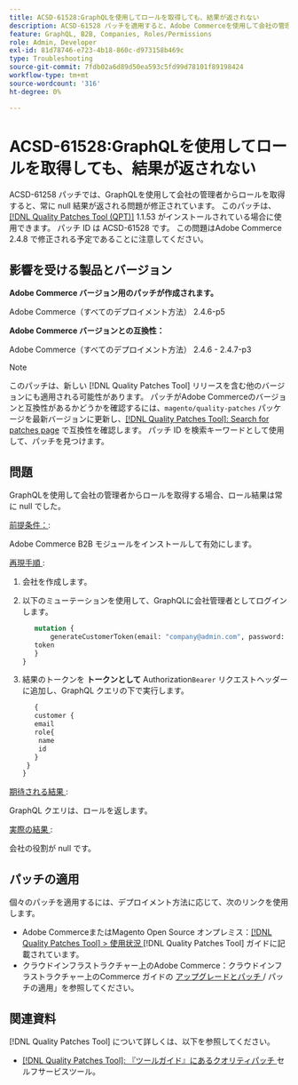 ```yaml
---
title: ACSD-61528:GraphQLを使用してロールを取得しても、結果が返されない
description: ACSD-61528 パッチを適用すると、Adobe Commerceを使用して会社の管理者からロールを取得すると常に null 結果が返されるGraphQLの問題を解決できます。
feature: GraphQL, B2B, Companies, Roles/Permissions
role: Admin, Developer
exl-id: 81d78746-e723-4b18-860c-d973158b469c
type: Troubleshooting
source-git-commit: 7fdb02a6d89d50ea593c5fd99d78101f89198424
workflow-type: tm+mt
source-wordcount: '316'
ht-degree: 0%

---
```


# ACSD-61528:GraphQLを使用してロールを取得しても、結果が返されない

ACSD-61258 パッチでは、GraphQLを使用して会社の管理者からロールを取得すると、常に null 結果が返される問題が修正されています。 このパッチは、[[!DNL Quality Patches Tool (QPT)]](/help/tools/quality-patches-tool/quality-patches-tool-to-self-serve-quality-patches.md) 1.1.53 がインストールされている場合に使用できます。 パッチ ID は ACSD-61528 です。 この問題はAdobe Commerce 2.4.8 で修正される予定であることに注意してください。

## 影響を受ける製品とバージョン

**Adobe Commerce バージョン用のパッチが作成されます。**

Adobe Commerce（すべてのデプロイメント方法） 2.4.6-p5

**Adobe Commerce バージョンとの互換性：**

Adobe Commerce（すべてのデプロイメント方法） 2.4.6 - 2.4.7-p3

>[!NOTE]
>
>このパッチは、新しい [!DNL Quality Patches Tool] リリースを含む他のバージョンにも適用される可能性があります。 パッチがAdobe Commerceのバージョンと互換性があるかどうかを確認するには、`magento/quality-patches` パッケージを最新バージョンに更新し、[[!DNL Quality Patches Tool]: Search for patches page](https://experienceleague.adobe.com/tools/commerce-quality-patches/index.html?lang=ja) で互換性を確認します。 パッチ ID を検索キーワードとして使用して、パッチを見つけます。

## 問題

GraphQLを使用して会社の管理者からロールを取得する場合、ロール結果は常に null でした。

<u> 前提条件：</u>:

Adobe Commerce B2B モジュールをインストールして有効にします。

<u> 再現手順 </u>:

1. 会社を作成します。
1. 以下のミューテーションを使用して、GraphQLに会社管理者としてログインします。

   ```GraphQL
      mutation {
          generateCustomerToken(email: "company@admin.com", password: "PASSWORD") {
      token
      }
   }
   ```

1. 結果のトークンを **トークンとして** Authorization`Bearer` リクエストヘッダーに追加し、GraphQL クエリの下で実行します。

   ```GraphQL
      {
      customer {
      email
      role{
       name
       id
      }
    }
   }
   ```

<u> 期待される結果 </u>:

GraphQL クエリは、ロールを返します。

<u> 実際の結果 </u>:

会社の役割が null です。

## パッチの適用

個々のパッチを適用するには、デプロイメント方法に応じて、次のリンクを使用します。

* Adobe CommerceまたはMagento Open Source オンプレミス：[[!DNL Quality Patches Tool] > 使用状況 ](/help/tools/quality-patches-tool/usage.md) [!DNL Quality Patches Tool] ガイドに記載されています。
* クラウドインフラストラクチャー上のAdobe Commerce：クラウドインフラストラクチャー上のCommerce ガイドの [ アップグレードとパッチ ](https://experienceleague.adobe.com/docs/commerce-cloud-service/user-guide/develop/upgrade/apply-patches.html?lang=ja)/ パッチの適用」を参照してください。

## 関連資料

[!DNL Quality Patches Tool] について詳しくは、以下を参照してください。

* [[!DNL Quality Patches Tool]: 『ツールガイド』にあるクオリティパッチ ](/help/tools/quality-patches-tool/quality-patches-tool-to-self-serve-quality-patches.md) セルフサービスツール。
